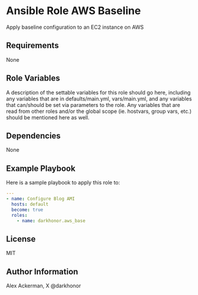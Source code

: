 # Ansible Role AWS Baseline

Apply baseline configuration to an EC2 instance on AWS

## Requirements

None

## Role Variables

A description of the settable variables for this role should go here, including any variables that are in defaults/main.yml, vars/main.yml, and any variables that can/should be set via parameters to the role. Any variables that are read from other roles and/or the global scope (ie. hostvars, group vars, etc.) should be mentioned here as well.

## Dependencies

None

## Example Playbook

Here is a sample playbook to apply this role to:

```yaml
---
- name: Configure Blog AMI
  hosts: default
  become: true
  roles:
    - name: darkhonor.aws_base
```

## License

MIT

## Author Information

Alex Ackerman, X @darkhonor
